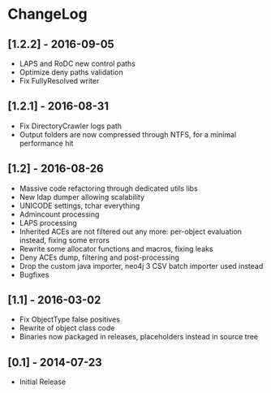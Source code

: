 # ChangeLog

## [1.2.2] - 2016-09-05
* LAPS and RoDC new control paths
* Optimize deny paths validation
* Fix FullyResolved writer

## [1.2.1] - 2016-08-31
* Fix DirectoryCrawler logs path
* Output folders are now compressed through NTFS, for a minimal performance hit

## [1.2] - 2016-08-26
* Massive code refactoring through dedicated utils libs
* New ldap dumper allowing scalability
* UNICODE settings, tchar everything
* Admincount processing
* LAPS processing
* Inherited ACEs are not filtered out any more: per-object evaluation instead, fixing some errors
* Rewrite some allocator functions and macros, fixing leaks
* Deny ACEs dump, filtering and post-processing
* Drop the custom java importer, neo4j 3 CSV batch importer used instead
* Bugfixes

## [1.1] - 2016-03-02
* Fix ObjectType false positives
* Rewrite of object class code
* Binaries now packaged in releases, placeholders instead in source tree

## [0.1] - 2014-07-23
* Initial Release
